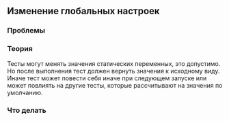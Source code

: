 ## Изменение глобальных настроек

### Проблемы

### Теория
Тесты могут менять значения статических переменных, это допустимо. Но после выполнения тест должен вернуть значения к исходному виду.
Иначе тест может повести себя иначе при следующем запуске или может повлиять на другие тесты, которые рассчитывают на значения по умолчанию.

### Что делать
